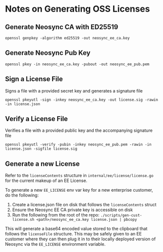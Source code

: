 # Notes on Generating OSS Licenses

## Generate Neosync CA with ED25519

```console
openssl genpkey -algorithm ed25519 -out neosync_ee_ca.key
```

## Generate Neosync Pub Key

```console
openssl pkey -in neosync_ee_ca.key -pubout -out neosync_ee_pub.pem
```

## Sign a License File

Signs a file with a provided secret key and generates a signature file

```console
openssl pkeyutl -sign -inkey neosync_ee_ca.key -out license.sig -rawin -in license.json
```

## Verify a License File

Verifies a file with a provided public key and the accompanying signature file

```console
openssl pkeyutl -verify -pubin -inkey neosync_ee_pub.pem -rawin -in license.json -sigfile license.sig
```

## Generate a new License

Refer to the `licenseContents` structure in `internal/ee/license/license.go` for the current makeup of an EE License.

To generate a new `EE_LICENSE` env var key for a new enterprise customer, do the following:

1. Create a license.json file on disk that follows the `licenseContents` struct
2. Ensure the Neosync EE CA private key is accessible on disk
3. Run the following from the root of the repo: `./scripts/gen-cust-license.sh <path>/neosync_ee_ca.key license.json | pbcopy`

This will generate a base64 encoded value stored to the clipboard that follows the `licenseFile` structure.
This may be safely given to an EE customer where they can then plug it in to their locally deployed version of Neosync via the `EE_LICENSE` environment variable.
